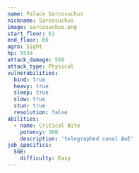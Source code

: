 ```yaml
---
name: Palace Sarcosuchus
nickname: Sarcosuchus
image: sarcosuchus.png
start_floor: 61
end_floor: 66
agro: Sight
hp: 5534
attack_damage: 558
attack_type: Physical
vulnerabilities:
  bind: true
  heavy: true
  sleep: true
  slow: true
  stun: true
  resolution: false
abilities:
  - name: Critical Bite
    potency: 300
    description: 'telegraphed conal AoE'
job_specifics:
  SGE:
    difficulty: Easy
---
```

